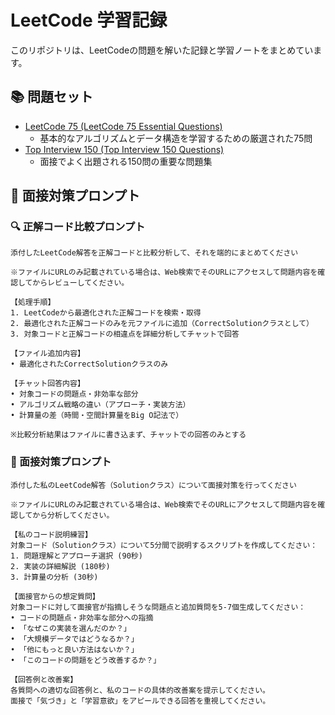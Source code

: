 # LeetCode 学習記録
このリポジトリは、LeetCodeの問題を解いた記録と学習ノートをまとめています。

## 📚 問題セット
* [LeetCode 75 (LeetCode 75 Essential Questions)](https://leetcode.com/studyplan/leetcode-75/)
    * 基本的なアルゴリズムとデータ構造を学習するための厳選された75問
* [Top Interview 150 (Top Interview 150 Questions)](https://leetcode.com/studyplan/top-interview-150/)
    * 面接でよく出題される150問の重要な問題集

## 📝 面接対策プロンプト

### 🔍 正解コード比較プロンプト
```
添付したLeetCode解答を正解コードと比較分析して、それを端的にまとめてください

※ファイルにURLのみ記載されている場合は、Web検索でそのURLにアクセスして問題内容を確認してからレビューしてください。

【処理手順】
1. LeetCodeから最適化された正解コードを検索・取得
2. 最適化された正解コードのみを元ファイルに追加（CorrectSolutionクラスとして）
3. 対象コードと正解コードの相違点を詳細分析してチャットで回答

【ファイル追加内容】
• 最適化されたCorrectSolutionクラスのみ

【チャット回答内容】
• 対象コードの問題点・非効率な部分
• アルゴリズム戦略の違い（アプローチ・実装方法）
• 計算量の差（時間・空間計算量をBig O記法で）

※比較分析結果はファイルに書き込まず、チャットでの回答のみとする
```

### 🎯 面接対策プロンプト
```
添付した私のLeetCode解答（Solutionクラス）について面接対策を行ってください

※ファイルにURLのみ記載されている場合は、Web検索でそのURLにアクセスして問題内容を確認してから分析してください。

【私のコード説明練習】
対象コード（Solutionクラス）について5分間で説明するスクリプトを作成してください：
1. 問題理解とアプローチ選択 (90秒)
2. 実装の詳細解説 (180秒) 
3. 計算量の分析 (30秒)

【面接官からの想定質問】
対象コードに対して面接官が指摘しそうな問題点と追加質問を5-7個生成してください：
• コードの問題点・非効率な部分への指摘
• 「なぜこの実装を選んだのか？」
• 「大規模データではどうなるか？」
• 「他にもっと良い方法はないか？」
• 「このコードの問題をどう改善するか？」

【回答例と改善案】
各質問への適切な回答例と、私のコードの具体的改善案を提示してください。
面接で「気づき」と「学習意欲」をアピールできる回答を重視してください。
```